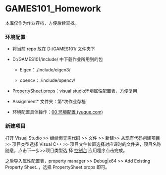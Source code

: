 # GAMES101_Homework

本库仅作为作业存档，方便后续查找。

### 环境配置

- 将当前 repo 放在 D:/GAMES101/ 文件夹下

- D:/GAMES101/include/ 中下载作业所用到的包

  - Eigen：./include/eigen3/

  - opencv：./include/opencv/

- PropertySheet.props：visual studio环境属性配置表，方便复用

- Assignment* 文件夹：第*次作业存档

- 环境配置具体操作：[00 环境配置 (yuque.com)](https://www.yuque.com/gaoshanliushui-mbfny/sst4c5/asvbw5#fcb667d8)



### 新建项目

打开 Visual Studio >> 继续但无需代码 >> 文件 >> 新建>> 从现有代码创建项目 >> 项目类型选择
Visual C++ >> 项目文件位置选择对应课时的文件夹，项目名称随意，点击下一步>>项目类型选
择 <u>控制台</u> 应用程序点击完成。

之后导入属性配置表，property manager >> Debug|x64 >> Add Existing Property Sheet..，选择 PropertySheet.props 即可。

